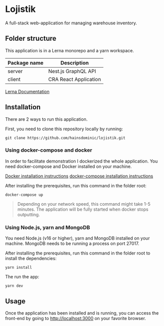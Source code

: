 # Lojistik

A full-stack web-application for managing warehouse inventory.

## Folder structure

This application is in a Lerna monorepo and a yarn workspace.

| Package name | Description                   |
| ------------ | ----------------------------- |
| server       | Nest.js GraphQL API           |
| client       | CRA React Application         |

[Lerna Documentation](https://lerna.js.org/)

## Installation

There are 2 ways to run this application.

First, you need to clone this repository locally by running:

```git clone https://github.com/hainsdominic/lojistik.git```

### Using docker-compose and docker

In order to facilitate demonstration I dockerized the whole application. You need docker-compose and Docker installed on your machine.

[Docker installation instructions](https://docs.docker.com/get-docker/)
[docker-compose installation instructions](https://docs.docker.com/compose/install/)

After installing the prerequisites, run this command in the folder root:

```docker-compose up```

> Depending on your network speed, this command might take 1-5 minutes. The application will be fully started when docker stops outputting.

### Using Node.js, yarn and MongoDB

You need Node.js (v16 or higher), yarn and MongoDB installed on your machine. MongoDB needs to be running a process on port 27017.

After installing the prerequisites, run this command in the folder root to install the dependencies:

```yarn install```

The run the app:

```yarn dev```

## Usage

Once the application has been installed and is running, you can access the front-end by going to <http://localhost:3000> on your favorite browser.
